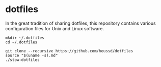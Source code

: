 # dotfiles
In the great tradition of sharing dotfiles, this repository contains various configuration files for Unix and Linux software. 


	mkdir ~/.dotfiles
	cd ~/.dotfiles
	
	git clone --recursive https://github.com/heussd/dotfiles
	source "$(uname -s).md"
	./stow-dotfiles
	
	